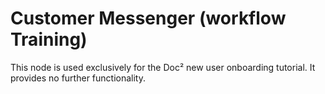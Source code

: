 # Customer Messenger (workflow Training)

This node is used exclusively for the Doc² new user onboarding tutorial. It provides no further functionality.
